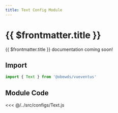 ```yaml
---
title: Text Config Module
---
```




# {{ $frontmatter.title }}

{{ $frontmatter.title }} documentation coming soon! <!--- #TODO write docs --->






## Import

```javascript
import { Text } from '@obewds/vueventus'
```









## Module Code

<<< @/../src/configs/Text.js
